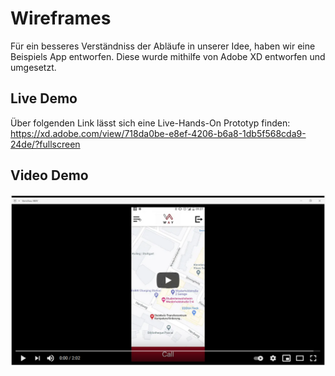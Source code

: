 # Wireframes
Für ein besseres Verständniss der Abläufe in unserer Idee, haben wir eine Beispiels App entworfen.
Diese wurde mithilfe von Adobe XD entworfen und umgesetzt.

## Live Demo
Über folgenden Link lässt sich eine Live-Hands-On Prototyp finden:  
https://xd.adobe.com/view/718da0be-e8ef-4206-b6a8-1db5f568cda9-24de/?fullscreen  

## Video Demo
[![WAY -Adobe XD DEMO Video](../pictures/yt_screenshot_frame.png)](http://www.youtube.com/watch?v=bNZC_WepynQ "WAY -Adobe XD DEMO")